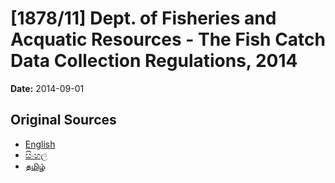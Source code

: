 # [1878/11] Dept. of Fisheries and Acquatic Resources - The Fish Catch Data Collection Regulations, 2014

**Date:** 2014-09-01

## Original Sources

- [English](https://documents.gov.lk/view/extra-gazettes/2014/9/1878-11_E.pdf)
- [සිංහල](https://documents.gov.lk/view/extra-gazettes/2014/9/1878-11_S.pdf)
- [தமிழ்](https://documents.gov.lk/view/extra-gazettes/2014/9/1878-11_T.pdf)
